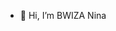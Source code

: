 - 👋 Hi, I’m BWIZA Nina

<!---
Bwiza-Nina/Bwiza-Nina is a ✨ special ✨ repository because its `README.md` (this file) appears on your GitHub profile.
You can click the Preview link to take a look at your changes.
--->
